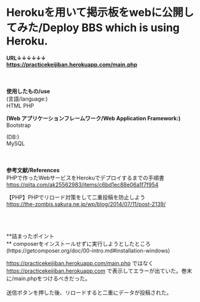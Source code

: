 # Herokuを用いて掲示板をwebに公開してみた/Deploy BBS which is using Heroku.

**URL↓↓↓↓↓↓<br />**
**https://practicekeijiban.herokuapp.com/main.php<br />**
<br />
<br />
<br />
**使用したもの/use<br />**
(言語/language:)
<br />HTML PHP<br />

**(Web アプリケーションフレームワーク/Web Application Framework:)<br />** 
Bootstrap<br />

(DB:)<br />
MySQL<br />
<br />
<br />
<br />
**参考文献/References<br />**
PHPで作ったWebサービスをHerokuでデプロイするまでの手順書<br />
https://qiita.com/ak25562983/items/c6bd1ec88e06a1f7f954<br />

【PHP】PHPでリロード対策をして二重投稿を防止しよう<br />
https://the-zombis.sakura.ne.jp/wp/blog/2014/07/11/post-2139/<br />



<br />
<br />
<br />
**詰まったポイント<br />**
composerをインストールせずに実行しようとしたところ<br />
(https://getcomposer.org/doc/00-intro.md#installation-windows)<br />

https://practicekeijiban.herokuapp.com/main.php
ではなく
https://practicekeijiban.herokuapp.com
で表示してエラーが出ていた。巻末に/main.phpをつけるべきだった。
<br />
<br />
送信ボタンを押した後、リロードすると二重にデータが投稿された。
